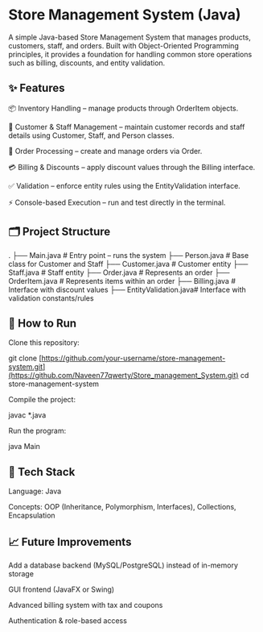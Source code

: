 # Store Management System (Java)

A simple Java-based Store Management System that manages products, customers, staff, and orders. Built with Object-Oriented Programming principles, it provides a foundation for handling common store operations such as billing, discounts, and entity validation.

## ✨ Features

📦 Inventory Handling – manage products through OrderItem objects.

👥 Customer & Staff Management – maintain customer records and staff details using Customer, Staff, and Person classes.

🛒 Order Processing – create and manage orders via Order.

💳 Billing & Discounts – apply discount values through the Billing interface.

✅ Validation – enforce entity rules using the EntityValidation interface.

⚡ Console-based Execution – run and test directly in the terminal.

## 🗂 Project Structure
.
├── Main.java            # Entry point – runs the system
├── Person.java          # Base class for Customer and Staff
├── Customer.java        # Customer entity
├── Staff.java           # Staff entity
├── Order.java           # Represents an order
├── OrderItem.java       # Represents items within an order
├── Billing.java         # Interface with discount values
├── EntityValidation.java# Interface with validation constants/rules

## 🚀 How to Run

Clone this repository:

git clone [https://github.com/your-username/store-management-system.git](https://github.com/Naveen77qwerty/Store_management_System.git)
cd store-management-system


Compile the project:

javac *.java


Run the program:

java Main

## 🔧 Tech Stack

Language: Java

Concepts: OOP (Inheritance, Polymorphism, Interfaces), Collections, Encapsulation

## 📈 Future Improvements

Add a database backend (MySQL/PostgreSQL) instead of in-memory storage

GUI frontend (JavaFX or Swing)

Advanced billing system with tax and coupons

Authentication & role-based access
